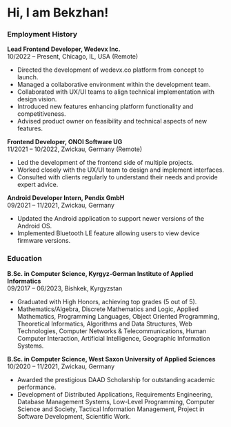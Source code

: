 # Hi, I am Bekzhan!

### Employment History

**Lead Frontend Developer, Wedevx Inc.**\
10/2022 – Present, Chicago, IL, USA (Remote)
- Directed the development of wedevx.co platform from concept to launch.
- Managed a collaborative environment within the development team.
- Collaborated with UX/UI teams to align technical implementation with design vision.
- Introduced new features enhancing platform functionality and competitiveness.
- Advised product owner on feasibility and technical aspects of new features.

**Frontend Developer, ONOI Software UG**\
11/2021 – 10/2022, Zwickau, Germany (Remote)
- Led the development of the frontend side of multiple projects.
- Worked closely with the UX/UI team to design and implement interfaces.
- Consulted with clients regularly to understand their needs and provide expert advice.

**Android Developer Intern, Pendix GmbH**\
09/2021 – 11/2021, Zwickau, Germany
- Updated the Android application to support newer versions of the Android OS.
- Implemented Bluetooth LE feature allowing users to view device firmware versions.

### Education

**B.Sc. in Computer Science, Kyrgyz-German Institute of Applied Informatics**\
09/2017 – 06/2023, Bishkek, Kyrgyzstan
- Graduated with High Honors, achieving top grades (5 out of 5).
- Mathematics/Algebra, Discrete Mathematics and Logic, Applied Mathematics, Programming Languages, Object Oriented Programming, Theoretical Informatics, Algorithms and Data Structures, Web Technologies, Computer Networks & Telecommunications, Human Computer Interaction, Artificial Intelligence, Geographic Information Systems.

**B.Sc. in Computer Science, West Saxon University of Applied Sciences**\
10/2020 – 11/2021, Zwickau, Germany
- Awarded the prestigious DAAD Scholarship for outstanding academic performance.
- Development of Distributed Applications, Requirements Engineering, Database Management Systems, Low-Level Programming, Computer Science and Society, Tactical Information Management, Project in Software Development, Scientific Work.
